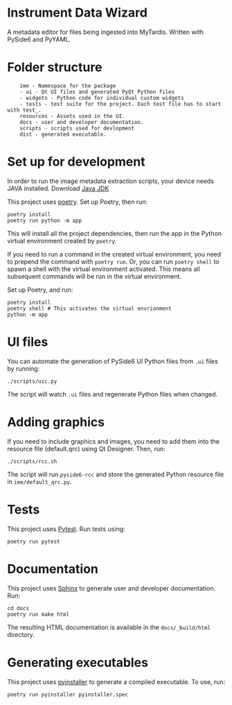 # Instrument Data Wizard
A metadata editor for files being ingested into MyTardis. Written with PySide6 and PyYAML.

# Folder structure
```
    ime - Namespace for the package
    - ui - Qt UI files and generated PyQt Python files
    - widgets - Python code for individual custom widgets
    - tests - test suite for the project. Each test file has to start with test_.
    resources - Assets used in the UI.
    docs - user and developer documentation.
    scripts - scripts used for devlopment
    dist - generated executable.
```


# Set up for development
In order to run the image metadata extraction scripts, your device needs JAVA installed. Download [Java JDK](https://www.oracle.com/nz/java/technologies/downloads/#jdk20-linux)

This project uses [poetry](https://python-poetry.org/).
Set up Poetry, then run:
```
poetry install
poetry run python -m app
``` 

This will install all the project dependencies, then run the app in the Python virtual environment created by `poetry`. 

If you need to run a command in the created virtual environment, you need to prepend the command with `poetry run`. Or, you can run `poetry shell` to spawn a shell with the virtual environment activated. This means all subsequent commands will be run in the virtual environment.

Set up Poetry, and run:
```
poetry install
poetry shell # This activates the virtual envrionment
python -m app
``` 

# UI files
You can automate the generation of PySide6 UI Python files from `.ui` files by running:
```
./scripts/uic.py
```  
The script will watch `.ui` files and regenerate Python files when changed.

# Adding graphics
If you need to include graphics and images, you need to add them into the resource file (default.qrc) using Qt Designer. Then, run:
```
./scripts/rcc.sh
```
The script will run `pyside6-rcc` and store the generated Python resource file in `ime/default_qrc.py`. 

# Tests
This project uses [Pytest](https://www.pytest.org/). Run tests using:
```
poetry run pytest
```

# Documentation
This project uses [Sphinx](https://www.sphinx-doc.org/) to generate user and developer documentation. Run:
```
cd docs
poetry run make html
```

The resulting HTML documentation is available in the `docs/_build/html` directory.

# Generating executables
This project uses [pyinstaller](https://pypi.org/project/pyinstaller/) to generate a compiled executable. To use, run:
```
poetry run pyinstaller pyinstaller.spec
```